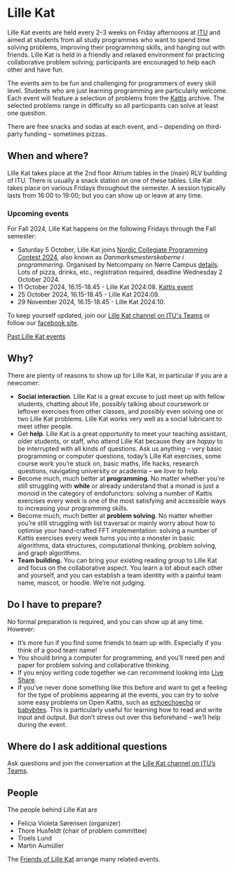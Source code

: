 # Lille Kat

Lille Kat events are held every 2–3 weeks on Friday afternoons at [ITU](http://www.itu.dk) and aimed at students from all study programmes who want to spend time solving problems, improving their programming skills, and hanging out with friends. Lille Kat is held in a friendly and relaxed environment for practicing collaborative problem solving; 
participants are encouraged to help each other and have fun.

The events aim to be fun and challenging for programmers of every skill level.
Students who are just learning programming are particularly welcome.
Each event will feature a selection of problems from the [Kattis](https://open.kattis.com ) archive. The selected problems range in difficulty so all participants can solve at least one question.

There are free snacks and sodas at each event, and – depending on third-party funding – sometimes pizzas.

## When and where?

Lille Kat takes place at the 2nd floor Atrium tables in the (main) RLV building of ITU.
There is usually a snack station on one of these tables.
Lille Kat takes place on various Fridays throughout the semester. 
A session typically lasts from 16:00 to 19:00; but you can show up or leave at any time.

### Upcoming events

For Fall 2024, Lille Kat happens on the following Fridays through the Fall semester:

* Saturday 5 October, Lille Kat joins [Nordic Collegiate Programming Contest 2024](https://nordic.icpc.io/ncpc2024/), also known as *Danmarksmesterskaberne i programmering*. Organised by Netcompany on Nørre Campus [details](https://netcompany.com/dm/). Lots of pizza, drinks, etc., registration required, deadline Wednesday 2 October 2024.
* 11 October 2024, 16.15-18.45 - Lille Kat 2024:08. [Kattis event](https://open.kattis.com/contests/preqa4/)
* 25 October 2024, 16.15-18.45 - Lille Kat 2024:09.
* 29 November 2024, 16.15-18.45 - Lille Kat 2024:10. 

To keep yourself updated, join our [Lille Kat channel on ITU's Teams](https://teams.microsoft.com/l/team/19%3a3f1ac4a2adf040f1892cfe2ec12006c1%40thread.tacv2/conversations?groupId=f8d37a29-5c53-44fd-b2c9-bed005d1aee9&tenantId=bea229b6-7a08-4086-b44c-71f57f716bdb) or follow our [facebook site](https://www.facebook.com/LilleKatITU).

[Past Lille Kat events](pastevents.md)

## Why?

There are plenty of reasons to show up for Lille Kat, in particular if you are a newcomer:

- **Social interaction**. Lille Kat is a great excuse to just meet up with fellow students, chatting about life, possibly talking about coursework or leftover exercises from other classes, and _possibly_ even solving one or two Lille Kat problems.
Lille Kat works very well as a social lubricant to meet other people.
- Get **help**. Lille Kat is a great opportunity to meet your teaching assistant, older students, or staff, who attend Lille Kat because they are _happy_ to be interrupted with all kinds of questions. Ask us anything – very basic programming or computer questions, today’s Lille Kat exercises, some course work you’re stuck on, basic maths, life hacks, research questions, navigating university or academia – we _love_ to help.
- Become much, much better at **programming**. No matter whether you’re still struggling with **while** or already understand that a monad is just a monoid in the category of endofunctors: solving a number of Kattis exercises every week is one of the most satisfying and accessible ways to increasing your programming skills.
- Become much, much better at **problem solving**. No matter whether you’re still struggling with list traversal or mainly worry about how to optimise your hand-crafted FFT implementation: solving a number of Kattis exercises every week turns you into a monster in basic algorithms, data structures, computational thinking, problem solving, and graph algorithms.
- **Team building.** You can bring your existing reading group to Lille Kat and focus on the collaborative aspect. You learn a lot about each other and yourself, and you can establish a team identity with a painful team name, mascot, or hoodie. We’re not judging.

## Do I have to prepare?

No formal preparation is required, and you can show up at any time.
However:

- It’s more fun if you find some friends to team up with. Especially if you think of a good team name!
- You should bring a computer for programming, and you’ll need pen and paper for problem solving and collaborative thinking.
- If you enjoy writing code together we can recommend looking into [Live Share](https://visualstudio.microsoft.com/services/live-share/).
- If you’ve never done something like this before and want to get a feeling for the type of problems appearing at the events, you can try to solve some easy problems on Open Kattis, such as [echoechoecho](https://open.kattis.com/problems/echoechoecho) or [babybites](https://open.kattis.com/problems/babybites). This is particularly useful for learning how to read and write input and output. But don’t stress out over this beforehand – we’ll help during the event. 

## Where do I ask additional questions

Ask questions and join the conversation at the [Lille Kat channel on ITU’s Teams](https://teams.microsoft.com/l/team/19%3a3f1ac4a2adf040f1892cfe2ec12006c1%40thread.tacv2/conversations?groupId=f8d37a29-5c53-44fd-b2c9-bed005d1aee9&tenantId=bea229b6-7a08-4086-b44c-71f57f716bdb).

## People

The people behind Lille Kat are

- Felicia Violeta Sørensen (organizer)
- Thore Husfeldt (chair of problem committee)
- Troels Lund
- Martin Aumüller

The [Friends of Lille Kat](/frolik.html) arrange many related events.
